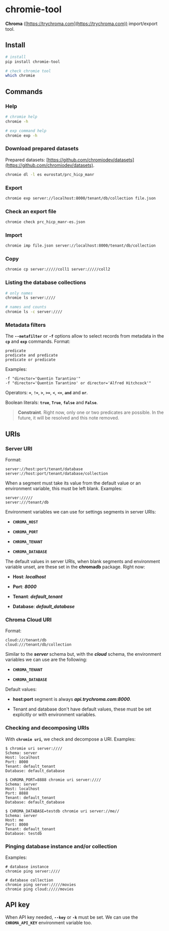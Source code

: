 # chromie-tool

**Chroma** ([https://trychroma.com](https://trychroma.com)) import/export tool.


## Install

```bash
# install
pip install chromie-tool

# check chromie tool
which chromie
```


## Commands

### Help

```bash
# chromie help
chromie -h

# exp command help
chromie exp -h
```

### Download prepared datasets

Prepared datasets: [https://github.com/chromiodev/datasets](https://github.com/chromiodev/datasets).

```bash
chromie dl -l es eurostat/prc_hicp_manr
```

### Export

```bash
chromie exp server://localhost:8000/tenant/db/collection file.json
```

### Check an export file

```bash
chromie check prc_hicp_manr-es.json
```

### Import

```bash
chromie imp file.json server://localhost:8000/tenant/db/collection
```

### Copy

```bash
chromie cp server://///coll1 server://///coll2
```

### Listing the database collections

```bash
# only names
chromie ls server:////

# names and counts
chromie ls -c server:////
```

### Metadata filters

The **`--metafilter`** or **`-f`** options allow to select records from metadata in the **`cp`** and **`exp`** commands.
Format:

```
predicate
predicate and predicate
predicate or predicate
```

Examples:

```
-f "director='Quentin Tarantino'"
-f "director='Quentin Tarantino' or director='Alfred Hitchcock'"
```

Operators: **`=`**, **`!=`**, **`>`**, **`>=`**, **`<`**, **`<=`**, **`and`** and **`or`**.

Boolean literals: **`true`**, **`True`**, **`false`** and **`False`**.

> **Constraint**.
> Right now, only one or two predicates are possible.
> In the future, it will be resolved and this note removed.


## URIs

### Server URI

Format:

```
server://host:port/tenant/database
server://host:port/tenant/database/collection
```

When a segment must take its value from the default value or an environment variable, this must be left blank.
Examples:

```
server://///
server:///tenant/db
```

Environment variables we can use for settings segments in server URIs:

- **`CHROMA_HOST`**

- **`CHROMA_PORT`**

- **`CHROMA_TENANT`**

- **`CHROMA_DATABASE`**

The default values in server URIs, when blank segments and environment variable unset, are these set in the **chromadb** package.
Right now:

- **Host**: ***localhost***

- **Port**: ***8000***

- **Tenant**: ***default_tenant***

- **Database**: ***default_database***

### Chroma Cloud URI

Format:

```
cloud:///tenant/db
cloud:///tenant/db/collection
```

Similar to the ***server*** schema but, with the ***cloud*** schema, the environment variables we can use are the following:

- **`CHROMA_TENANT`**

- **`CHROMA_DATABASE`**

Default values:

- **host:port** segment is always ***api.trychroma.com:8000***.

- Tenant and database don't have default values, these must be set explicitly or with environment variables.

### Checking and decomposing URIs

With **`chromie uri`**, we check and decompose a URI.
Examples:

```
$ chromie uri server:////
Schema: server
Host: localhost
Port: 8000
Tenant: default_tenant
Database: default_database

$ CHROMA_PORT=8888 chromie uri server:////
Schema: server
Host: localhost
Port: 8888
Tenant: default_tenant
Database: default_database

$ CHROMA_DATABASE=testdb chromie uri server://me//
Schema: server
Host: me
Port: 8000
Tenant: default_tenant
Database: testdb
```

### Pinging database instance and/or collection

Examples:

```
# database instance
chromie ping server:////

# database collection
chromie ping server://///movies
chromie ping cloud://///movies
```


## API key

When API key needed, **`--key`** or **`-k`** must be set.
We can use the **`CHROMA_API_KEY`** environment variable too.
